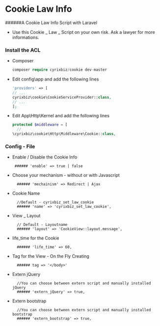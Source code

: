 # Cookie Law Info
######A Cookie Law Info Script with Laravel


* Use this Cookie _ Law _ Script on your own risk. Ask a lawyer for more informations.


### Install the ACL

* Composer
    ```php
    composer require cyrixbiz/cookie dev-master
    ```
    

* Edit config\app and add the following lines
    
    ```php
  'providers' => [
    // ...
    cyrixbiz\cookie\CookieServiceProvider::class,
    // ...
  ];

* Edit App\Http\Kernel and add the following lines

    ```php
    protected $middleware = [
      //
    \cyrixbiz\cookie\Http\Middleware\Cookie::class,

    ```  
    
### Config - File

*  Enable / Disable the Cookie Info
    
        ###### 'enable' => true | false
        
* Choose your mechanism - without or with Javascript

        ###### 'mechainism' => Redirect | Ajax
        
* Cookie Name
        
        //Default - cyrixbiz_set_law_cookie
        ###### 'name' => 'cyrixbiz_set_law_cookie',
        
* View _ Layout 

        // Default - Layoutname
        ###### 'layout' => 'CookieView::layout.message',
        
* life_time for the Cookie

        ###### 'life_time' => 60,
        
* Tag for the View - On the Fly Creating

        ###### tag => '</body>'
        
* Extern jQuery
        
        //You can choose between extern script and manually installed jQuery
        ###### 'extern_jQuery' => true,
        
* Extern bootstrap

        //You can choose between extern script and manually installed bootstrap
        ###### 'extern_bootstrap' => true,
        
